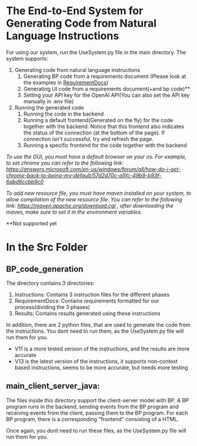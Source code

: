 # The End-to-End System for Generating Code from Natural Language Instructions

 For using our system, run the UseSystem.py file in the main directory. 
 The system supports:
1. Generating code from natural language instructions
   1. Generating BP code from a requirements document (Please look at the examples in [RequirementDocs](src/BP_code_generation/RequirementDocs))
   2. Generating UI code from a requirements document(+and bp code)**
   3. Setting your API key for the OpenAI API(You can also set the API key manually in .env file)
2. Running the generated code
   1. Running the code in the backend
   2. Running a default frontend(Generated on the fly) for the code together with the backend. Notice that this frontend also indicates the status of the connection (at the bottom of the page). If connection isn't successful, try and refresh the page. 
   3. Running a specific frontend for the code together with the backend


*To use the GUI, you must have a default browser on your os. For example, to set chrome you can refer to the following link: https://answers.microsoft.com/en-us/windows/forum/all/how-do-i-get-chrome-back-to-being-my-default/57d2d70c-a5fc-49b9-b93f-6abd6ccbb9c0*

*To add new resource file, you must have maven installed on your system, to allow compilation of the new resource file. You can refer to the following link: https://maven.apache.org/download.cgi , after downloading the maven, make sure to set it in the environment variables.*

**Not supported yet    



# In the Src Folder

## BP_code_generation
The directory contains 3 directories:


1. Instructions: Contains 3 instruction files for the different phases
2. RequirementDocs: Contains requirements formatted for our process(dividing the 3 phases)
3. Results: Contains results generated using these instructions

In addition, there are 2 python files, that are used to generate the code from the instructions. You dont need to run them, as the UseSystem.py file will run them for you.

* V11 is a more tested version of the instructions, and the results are more accurate
* V13 is the latest version of the instructions, it supports non-context based instructions, seems to be more accurate, but needs more testing


## main_client_server_java:
The files inside this directory support the client-server model with BP. A BP program runs in the backend, sending events from the BP program and receiving events from the client, passing them to the BP program.
For each BP program, there is a corresponding "frontend" consisting of a HTML. 

Once again, you dont need to run these files, as the UseSystem.py file will run them for you.

    



    


